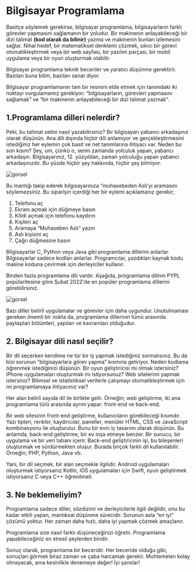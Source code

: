 # Bilgisayar Programlama

Basitçe söylemek gerekirse, bilgisayar programlama, bilgisayarların farklı görevler yapmasını sağlamanın bir yoludur. Bir makinenin anlayabileceği bir dizi talimat **(kod olarak da bilinir)** yazma ve makinenin bunları izlemesini sağlar. Nihai hedef, bir matematiksel denklemi çözmek, sıkıcı bir görevi otomatikleştirmek veya bir web sayfası, bir yazılım parçası, bir mobil uygulama veya bir oyun oluşturmak olabilir.

Bilgisayar programlama teknik beceriler ve yaratıcı düşünme gerektirir. Bazıları buna bilim, bazıları sanat diyor.

Bilgisayar programlamanın tam bir resmini elde etmek için tanımdaki iki noktayı vurgulamamız gerekiyor: “bilgisayarların, görevleri yapmasını sağlamak” ve “bir makinenin anlayabileceği bir dizi talimat yazmak”.

## 1.Programlama dilleri nelerdir?

Peki, bu talimat setini nasıl yazabilirsiniz? Bir bilgisayarı yabancı arkadaşınız olarak düşünün. Ana dili dışında hiçbir dili anlamıyor ve gerçekleştirmesini istediğiniz her eylemin çok basit ve net tanımlarına ihtiyacı var. Neden bu son kısım? Şey, um, çünkü o, senin zamanda yolculuk yapan, yabancı arkadaşın. Bilgisayarınız, 12. yüzyıldan, zaman yolculuğu yapan yabancı arkadaşınızdır. Bu yüzde hiçbir şey hakkında, hiçbir şey bilmiyor.

![gorsel](https://miro.medium.com/max/700/1*jPED7Ph4X3NN0NXSnELQYg.png)

Bu mantığı takip ederek bilgisayarınıza “muhasebeden Aslı’yı aramasını söylemezsiniz. Bu siparişin içerdiği her bir eylemi açıklamanız gerekir;

1. Telefonu aç
2. Ekranı açmak için düğmeye basın
3. Kilidi açmak için telefonu kaydırın
4. Kişileri aç
5. Aramaya “Muhaseben Aslı” yazın
6. Aslı kişisini aç
7. Çağrı düğmesine basın

Bilgisayarlar C, Python veya Java gibi programlama dillerini anlarlar. Bilgisayarlar sadece kodları anlarlar. Programcılar, yazdıkları kaynak kodu makine koduna çevirmek için derleyiciler kullanır.

Binden fazla programlama dili vardır. Aşağıda, programlama dilinin PYPL popülaritesine göre Şubat 2022'de en popüler programlama dillerini görebilirsiniz.

![gorsel](https://miro.medium.com/max/627/1*AoROBWiiGCazsoihX1g9Dw.png)

Bazı diller belirli uygulamalar ve görevler için daha uygundur. Unutulmaması gereken önemli bir nokta da, programlama dillerinin tümü arasında paylaşılan bölümleri, yapıları ve kavramları olduğudur.

## 2. Bilgisayar dili nasıl seçilir?

Bir dil seçerken kendime ne tür bir iş yapmak istediğiniz sormalısınız. Bu da bizi sorunun “bilgisayarlara görev yapma” kısmına getiriyor. Neden kodlama öğrenmek istediğinizi düşünün. Bir oyun geliştiricisi mi olmak istersiniz? iPhone uygulamaları oluşturmak mı istiyorsunuz? Web sitelerimi yapmak istersiniz? Bilimsel ve istatistiksel verilerle çalışmayı otomatikleştirmek için mi programlamaya ihtiyacınız var?

Her alan belirli sayıda dil ile birlikte gelir. Örneğin; web geliştirme, iki ana programlama türü arasında ayrım yapar: front-end ve back-end.

Bir web sitesinin front-end geliştirme, kullanıcıların görebileceği kısımdır. Yazı tipleri, renkler, kaydırıcılar, paneller, menüler HTML, CSS ve JavaScript kombinasyonu ile oluşturulur. Bunu bir evin iç tasarımı olarak düşünün. Bu anlamda, back-end geliştirme, bir ev inşa etmeye benzer. Bir sunucu, bir uygulama ve bir veri tabanı içerir. Back-end geliştiricinin işi, bu bileşenleri oluşturmak ve sürdürmekten oluşur. Burada birçok farklı dil kullanılabilir. Örneğin; PHP, Python, Java vb.

Yani, bir dil seçmek, bir alan seçmekle ilgilidir. Android uygulamaları oluşturmak istiyorsanız Kotlin, iOS uygulamaları için Swift, oyun geliştirmek istiyorsanız C veya C++ öğrenilmeli.

## 3. Ne beklemeliyim?

Programlama sadece diller, sözdizimi ve derleyicilerle ilgili değildir, onu bu kadar etkili yapan, mantıksal düşünme sürecidir. Sorunun asla “en iyi” çözümü yoktur. Her zaman daha hızlı, daha iyi yapmak çözmek amaçlanır.

Programlama size nasıl farklı düşüneceğinizi öğretir. Programlama yapabileceğiniz en stresli şeylerden biridir.

Sonuç olarak, programlama bir beceridir. Her beceride olduğu gibi, sonuçları görmek biraz zaman ve çaba harcamak gerekir. Muhtemelen kolay olmayacak, ama kesinlikle denemeye değer! İyi şanslar!
